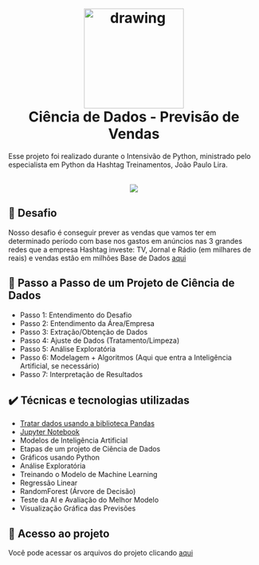 
<h1 align="center"><img src="https://raw.githubusercontent.com/abrahamcalf/programming-languages-logos/master/src/python/python_256x256.png" alt="drawing" width="200"/> <br>Ciência de Dados - Previsão de Vendas</h1>
Esse projeto foi realizado durante o Intensivão de Python, ministrado pelo especialista em Python da Hashtag Treinamentos, João Paulo Lira.

<p align="center">
   <br>
   <img src="http://img.shields.io/static/v1?label=STATUS&message=CONCLUIDO&color=GREEN&style=for-the-badge"/>
   <br>
</p>

## 💪 Desafio

Nosso desafio é conseguir prever as vendas que vamos ter em determinado período com base nos gastos em anúncios nas 3 grandes redes que a empresa Hashtag investe: TV, Jornal e Rádio (em milhares de reais) e vendas estão em milhões
Base de Dados [aqui](https://drive.google.com/drive/folders/1o2lpxoi9heyQV1hIlsHXWSfDkBPtze-V?usp=sharing)

## 🚶 Passo a Passo de um Projeto de Ciência de Dados
-   Passo 1: Entendimento do Desafio
-   Passo 2: Entendimento da Área/Empresa
-   Passo 3: Extração/Obtenção de Dados
-   Passo 4: Ajuste de Dados (Tratamento/Limpeza)
-   Passo 5: Análise Exploratória
-   Passo 6: Modelagem + Algoritmos (Aqui que entra a Inteligência Artificial, se necessário)
-   Passo 7: Interpretação de Resultados


## ✔️  Técnicas e tecnologias utilizadas
 - [Tratar dados usando a biblioteca Pandas](https://pandas.pydata.org/)
 - [Jupyter Notebook](https://jupyter.org/)
 -  Modelos de Inteligência Artificial
 - Etapas de um projeto de Ciência de Dados
 - Gráficos usando Python
 -  Análise Exploratória
 - Treinando o Modelo de Machine Learning
 - Regressão Linear
-   RandomForest (Árvore de Decisão)
-  Teste da AI e Avaliação do Melhor Modelo
-  Visualização Gráfica das Previsões


## 📁 Acesso ao projeto
Você pode acessar os arquivos do projeto clicando [aqui](https://github.com/enzogms/dataScienceSimple-py/blob/main/Ci%C3%AAncia%20de%20Dados%20-%20Previs%C3%A3o%20de%20Vendas.ipynb)
